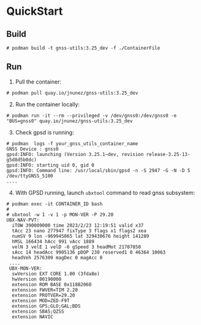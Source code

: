 # QuickStart


## Build 

```
# podman build -t gnss-utils:3.25_dev -f ./ContainerFile
```

## Run

1) Pull the container:

```
# podman pull quay.io/jnunez/gnss-utils:3.25_dev
```

2) Run the container locally:

```
# podman run -it --rm --privileged -v /dev/gnss0:/dev/gnss0 -e "BUS=gnss0" quay.io/jnunez/gnss-utils:3.25_dev
```

3) Check gpsd is running:

```
# podman  logs -f your_gnss_utils_container_name
GNSS Device : gnss0
gpsd:INFO: launching (Version 3.25.1~dev, revision release-3.25-13-g5d8d5b0dc)
gpsd:INFO: starting uid 0, gid 0
gpsd:INFO: Command line: /usr/local/sbin/gpsd -n -S 2947 -G -N -D 5 /dev/ttyGNSS_5100 
....
```

4) With GPSD running, launch `ubxtool` command to read gnss subsystem:

```
# podman exec -it CONTAINER_ID bash
#
# ubxtool -w 1 -v 1 -p MON-VER -P 29.20
UBX-NAV-PVT:
  iTOW 390009000 time 2023/2/23 12:19:51 valid x37
  tAcc 23 nano 277947 fixType 3 flags x1 flags2 xea
  numSV 9 lon -969945065 lat 329430676 height 141289
  hMSL 166434 hAcc 991 vAcc 1889
  velN 3 velE 1 velD -6 gSpeed 3 headMot 21707050
  sAcc 14 headAcc 9905136 pDOP 230 reserved1 0 46364 10063
  headVeh 2576309 magDec 0 magAcc 0
 ....
 UBX-MON-VER:
  swVersion EXT CORE 1.00 (3fda8e)
  hwVersion 00190000
  extension ROM BASE 0x118B2060
  extension FWVER=TIM 2.20
  extension PROTVER=29.20
  extension MOD=ZED-F9T
  extension GPS;GLO;GAL;BDS
  extension SBAS;QZSS
  extension NAVIC
```
